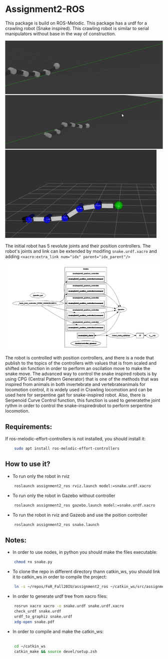 # Assignment2-ROS

This package is build on ROS-Melodic. This package has a urdf for a crawling robot (Snake inspired). This crawling robot is similar to serial manipulators without base in the way of construction.

![Robot visualization](https://github.com/hany606/FoR_Fall20IU/blob/main/assignment2_ros/imgs/snake_gazebo2.gif)
![Robot visualization](https://github.com/hany606/FoR_Fall20IU/blob/main/assignment2_ros/imgs/snake_gazebo1.gif)
![Robot visualization](https://github.com/hany606/FoR_Fall20IU/blob/main/assignment2_ros/imgs/snake_rviz.gif)

The initial robot has 5 revolute joints and their position controllers. The robot's joints and link can be extended by modifing ```snake.urdf.xacro``` and adding ```<xacro:extra_link num="idx" parent="idx_parent"/>```

![Robot visualization](https://github.com/hany606/FoR_Fall20IU/blob/main/assignment2_ros/imgs/rqt_nodes_graph.png)

The robot is controlled with position controllers, and there is a node that publish to the topics of the controllers with values that is from scaled and shifted sin function in order to perform an oscilation move to make the snake move. The advanced way to control the snake inspired robots is by using CPG (Central Pattern Generator) that is one of the methods that was inspired from animals in both invertebrate and vertebrateanimals for  locomotion  control, it is widely used in Crawling locomotion and can be used here for serpentine gait for snake-inspired robot. Also, there is Serpenoid Curve Control function, this function is used to generatethe joint rythm in order to control the snake-inspiredrobot to perform serpentine locomotion.

## Requirements:

If ros-melodic-effort-controllers is not installed, you should install it:

```bash
    sudo apt install ros-melodic-effort-controllers
```

## How to use it?

* To run only the robot in rviz
```bash
    roslaunch assignment2_ros rviz.launch model:=snake.urdf.xacro
```

* To run only the robot in Gazebo without controller
```bash
    roslaunch assignment2_ros gazebo.launch model:=snake.urdf.xacro
```

* To run the robot in rviz and Gazeob and use the poition controller
```bash
    roslaunch assignment2_ros snake.launch
```


## Notes:

* In order to use nodes, in python you should make the files executable:

```bash
    chmod +x snake.py
```

* To clone the repo in different directory thann catkin_ws, you should link it to catkin_ws in order to compile the project:

```bash
    ln -s ~/repos/FoR_Fall20IU/assignment2_ros ~/catkin_ws/src/assignment2_ros
```

* In order to generate urdf tree from xacro files:

```bash
    rosrun xacro xacro -o snake.urdf snake.urdf.xacro
    check_urdf snake.urdf
    urdf_to_graphiz snake.urdf
    xdg-open snake.pdf
```

* In order to compile and make the catkin_ws:
  
```bash

    cd ~/catkin_ws
    catkin_make && source devel/setup.zsh   
```
